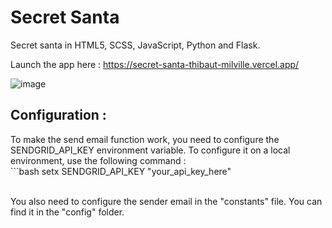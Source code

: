 <h1>Secret Santa</h1>

Secret santa in HTML5, SCSS, JavaScript, Python and Flask.

Launch the app here : https://secret-santa-thibaut-milville.vercel.app/

![image](https://github.com/ThibautMilville/Secret_Santa/assets/87717065/b28d0293-8c88-4613-9cad-b29276abdd88)

<h2>Configuration :</h2>
To make the send email function work, you need to configure the SENDGRID_API_KEY environment variable.
To configure it on a local environment, use the following command :<br>
```bash
setx SENDGRID_API_KEY "your_api_key_here"<br><br>

You also need to configure the sender email in the "constants" file. You can find it in the "config" folder.
